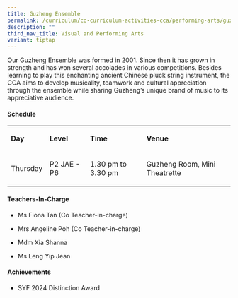 ```yaml
---
title: Guzheng Ensemble
permalink: /curriculum/co-curriculum-activities-cca/performing-arts/guzheng-ensemble/
description: ""
third_nav_title: Visual and Performing Arts
variant: tiptap
---
```

<p>Our Guzheng Ensemble was formed in 2001. Since then it has grown in strength
and has won several accolades in various competitions. Besides learning
to play this enchanting ancient Chinese pluck string instrument, the CCA
aims to develop musicality, teamwork and cultural appreciation through
the ensemble while sharing Guzheng’s unique brand of music to its appreciative
audience.</p>
<h4><strong>Schedule</strong></h4>
<table style="minWidth: 100px">
<colgroup>
<col>
<col>
<col>
<col>
</colgroup>
<tbody>
<tr>
<td rowspan="1" colspan="1">
<p><strong>Day</strong>
</p>
</td>
<td rowspan="1" colspan="1">
<p><strong>Level</strong>
</p>
</td>
<td rowspan="1" colspan="1">
<p><strong>Time</strong>
</p>
</td>
<td rowspan="1" colspan="1">
<p><strong>Venue</strong>
</p>
</td>
</tr>
<tr>
<td rowspan="1" colspan="1">
<p>Thursday</p>
</td>
<td rowspan="1" colspan="1">
<p>P2 JAE - P6</p>
</td>
<td rowspan="1" colspan="1">
<p>1.30 pm to 3.30 pm</p>
</td>
<td rowspan="1" colspan="1">
<p>Guzheng Room, Mini Theatrette</p>
</td>
</tr>
</tbody>
</table>
<h4><strong>Teachers-In-Charge</strong></h4>
<ul data-tight="true" class="tight">
<li>
<p>Ms Fiona Tan (Co Teacher-in-charge)</p>
</li>
<li>
<p>Mrs Angeline Poh (Co Teacher-in-charge)</p>
</li>
<li>
<p>Mdm Xia Shanna</p>
</li>
<li>
<p>Ms Leng Yip Jean</p>
</li>
</ul>
<h4><strong>Achievements</strong></h4>
<ul data-tight="true" class="tight">
<li>
<p>SYF 2024 Distinction Award</p>
</li>
</ul>
<p></p>